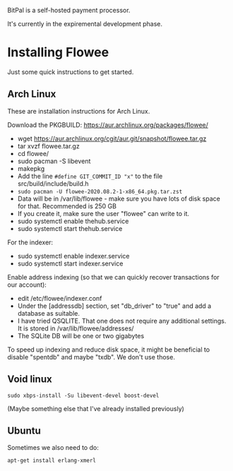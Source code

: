 BitPal is a self-hosted payment processor.

It's currently in the expiremental development phase.


# Installing Flowee

Just some quick instructions to get started.

## Arch Linux

These are installation instructions for Arch Linux.

Download the PKGBUILD: https://aur.archlinux.org/packages/flowee/

- wget https://aur.archlinux.org/cgit/aur.git/snapshot/flowee.tar.gz
- tar xvzf flowee.tar.gz
- cd flowee/
- sudo pacman -S libevent
- makepkg
- Add the line `#define GIT_COMMIT_ID "x"` to the file src/build/include/build.h
- `sudo pacman -U flowee-2020.08.2-1-x86_64.pkg.tar.zst`
- Data will be in /var/lib/flowee - make sure you have lots of disk space for that. Recommended is 250 GB
- If you create it, make sure the user "flowee" can write to it.
- sudo systemctl enable thehub.service
- sudo systemctl start thehub.service

For the indexer:
- sudo systemctl enable indexer.service
- sudo systemctl start indexer.service

Enable address indexing (so that we can quickly recover transactions for our account):
- edit /etc/flowee/indexer.conf
- Under the [addressdb] section, set "db_driver" to "true" and add a database as suitable.
- I have tried QSQLITE. That one does not require any additional settings. It is stored in /var/lib/flowee/addresses/
- The SQLite DB will be one or two gigabytes

To speed up indexing and reduce disk space, it might be beneficial to disable "spentdb" and maybe "txdb". We don't use those.

## Void linux

```
sudo xbps-install -Su libevent-devel boost-devel
```

(Maybe something else that I've already installed previously)

## Ubuntu

Sometimes we also need to do:

```
apt-get install erlang-xmerl
```
